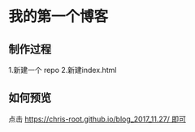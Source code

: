 # 我的第一个博客

## 制作过程

1.新建一个 repo
2.新建index.html

## 如何预览
点击 https://chris-root.github.io/blog_2017_11.27/ 即可
